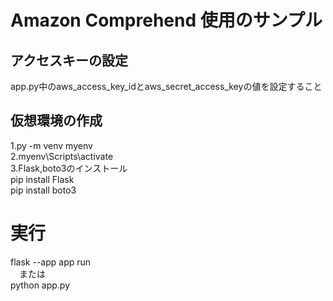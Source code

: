 # Amazon Comprehend 使用のサンプル

## アクセスキーの設定
app.py中のaws_access_key_idとaws_secret_access_keyの値を設定すること  

## 仮想環境の作成
1.py -m venv myenv  
2.myenv\Scripts\activate  
3.Flask,boto3のインストール  
  pip install Flask  
  pip install boto3  


# 実行
flask --app app run  
　または  
python app.py  